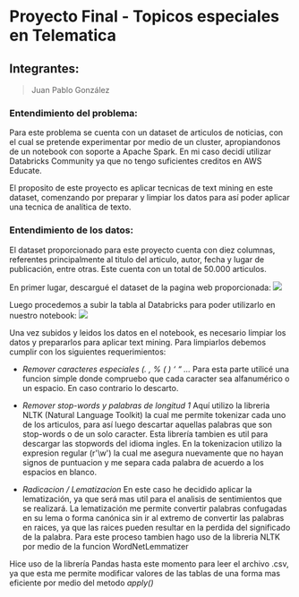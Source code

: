 # Proyecto Final - Topicos especiales en Telematica

## Integrantes: 
> Juan Pablo González

### Entendimiento del problema:

Para este problema se cuenta con un dataset de articulos de noticias, con el cual se pretende experimentar por medio de un cluster, apropiandonos de un notebook con soporte a Apache Spark. En mi caso decidí utilizar Databricks Community ya que no tengo suficientes creditos en AWS Educate.

El proposito de este proyecto es aplicar tecnicas de text mining en este dataset, comenzando por preparar y limpiar los datos para así poder aplicar una tecnica de analítica de texto.

### Entendimiento de los datos: 

El dataset proporcionado para este proyecto cuenta con diez columnas, referentes principalmente al titulo del articulo, autor, fecha y lugar de publicación, entre otras. Este cuenta con un total de 50.000 articulos.

En primer lugar, descargué el dataset de la pagina web proporcionada: 
![](https://i.ibb.co/w7dhmjr/s1.png)

Luego procedemos a subir la tabla al Databricks para poder utilizarlo en nuestro notebook: 
![](https://i.ibb.co/VLcs0Wy/s2.png)

Una vez subidos y leidos los datos en el notebook, es necesario limpiar los datos y prepararlos para aplicar text mining. Para limpiarlos debemos cumplir con los siguientes requerimientos:

- *Remover caracteres especiales (. , % ( ) ‘ “ …*
Para esta parte utilicé una funcion simple donde compruebo que cada caracter sea alfanumérico o un espacio. En caso contrario lo descarto.

- *Remover stop-words y palabras de longitud 1*
Aquí utilizo la libreria NLTK (Natural Language Toolkit) la cual me permite tokenizar cada uno de los articulos, para así luego descartar aquellas palabras que son stop-words o de un solo caracter. Esta librería tambien es util para descargar las stopwords del idioma ingles.
En la tokenizacion utilizo la expresion regular (r'\w') la cual me asegura nuevamente que no hayan signos de puntuacion y me separa cada palabra de acuerdo a los espacios en blanco.

- *Radicacion / Lematizacion* 
En este caso he decidido aplicar la lematización, ya que será mas util para el analisis de sentimientos que se realizará. La lematización me permite convertir palabras confugadas en su lema o forma canónica sin ir al extremo de convertir las palabras en raices, ya que las raices pueden resultar en la perdida del significado de la palabra. Para este proceso tambien hago uso de la libreria NLTK por medio de la funcion WordNetLemmatizer

Hice uso de la librería Pandas hasta este momento para leer el archivo .csv, ya que esta me permite modificar valores de las tablas de una forma mas eficiente por medio del metodo _apply()_
